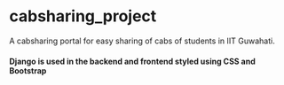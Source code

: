 # cabsharing_project
A cabsharing portal for easy sharing of cabs of students in IIT Guwahati.
#### Django is used in the backend and frontend styled using CSS and Bootstrap
